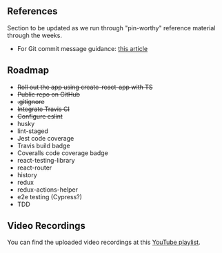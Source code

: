 ## References

Section to be updated as we run through "pin-worthy" reference material through the weeks.

- For Git commit message guidance: [this article](https://chris.beams.io/posts/git-commit/#imperative)

## Roadmap

- ~~Roll out the app using create-react-app with TS~~
- ~~Public repo on GitHub~~
- ~~.gitignore~~
- ~~Integrate Travis CI~~
- ~~Configure eslint~~
- husky
- lint-staged
- Jest code coverage
- Travis build badge
- Coveralls code coverage badge
- react-testing-library
- react-router
- history
- redux
- redux-actions-helper
- e2e testing (Cypress?)
- TDD

## Video Recordings
You can find the uploaded video recordings at this [YouTube playlist](http://bit.ly/farful-weekly-dev-wednesdays).
